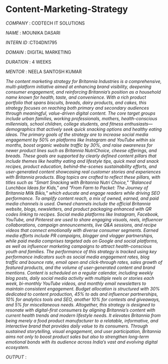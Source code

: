 # Content-Marketing-Strategy

*COMPANY* : CODTECH IT SOLUTIONS

*NAME* : MOUNIKA DASARI

*INTERN ID* :CT04DN1795

*DOMAIN* : DIGITAL MARKETING

*DURATION* : 4 WEEKS

*MENTOR* : NEELA SANTOSH KUMAR

*The content marketing strategy for Britannia Industries is a comprehensive, multi-platform initiative aimed at enhancing brand visibility, deepening consumer engagement, and reinforcing Britannia’s position as a household name known for health, taste, and convenience. With a rich product portfolio that spans biscuits, breads, dairy products, and cakes, this strategy focuses on reaching both primary and secondary audiences through meaningful, value-driven digital content. The core target groups include urban families, working professionals, mothers, health-conscious millennials, school children, college students, and fitness enthusiasts—demographics that actively seek quick snacking options and healthy eating ideas. The primary goals of the strategy are to increase social media engagement by 50% on platforms like Instagram and YouTube within six months, boost organic website traffic by 30%, and raise awareness for newer product lines such as Britannia NutriChoice, cheese offerings, and breads. These goals are supported by clearly defined content pillars that include themes like healthy eating and lifestyle tips, quick meal and snack recipes, product education, behind-the-scenes sustainability efforts, and user-generated content showcasing real customer stories and experiences with Britannia products. Blog topics are crafted to reflect these pillars, with titles such as "Smart Snacking with Britannia Nutri Choice," "Balanced Lunchbox Ideas for Kids," and "From Farm to Packet: The Journey of Britannia Milk Bikis," which educate and engage readers while driving SEO performance. To amplify content reach, a mix of owned, earned, and paid media channels is used. Owned channels include the official Britannia website, blogs, newsletters, and product packaging enhanced with QR codes linking to recipes. Social media platforms like Instagram, Facebook, YouTube, and Pinterest are used to share engaging visuals, reels, influencer collaborations, campaign announcements, live Q&A sessions, and recipe videos that connect emotionally with diverse consumer segments. Earned media efforts include PR campaigns, blogger and vlogger partnerships, while paid media comprises targeted ads on Google and social platforms, as well as influencer marketing campaigns to attract health-conscious youth and families. The performance of this strategy is tracked using key performance indicators such as social media engagement rates, blog traffic and bounce rate, email open and click-through rates, sales growth of featured products, and the volume of user-generated content and brand mentions. Content is scheduled on a regular calendar, including weekly blog posts, daily social media activity with multiple reels or stories each week, bi-monthly YouTube videos, and monthly email newsletters to maintain consistent engagement. Budget allocation is structured with 30% dedicated to content production, 45% to ads and influencer partnerships, 10% for analytics tools and SEO, another 10% for contests and giveaways, and 5% for miscellaneous needs. Altogether, this strategy is designed to resonate with digital-first consumers by aligning Britannia’s content with current health trends and modern lifestyle needs. It elevates Britannia from being merely a food product manufacturer to a relatable, informative, and interactive brand that provides daily value to its consumers. Through sustained storytelling, visual engagement, and user participation, Britannia aims not only to boost product sales but also to strengthen long-term emotional bonds with its audience across India’s vast and evolving digital ecosystem.*

*OUTPUT* :

